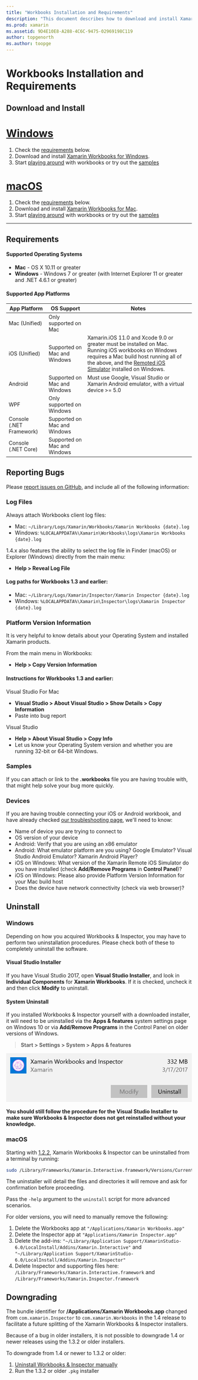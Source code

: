```yaml
---
title: "Workbooks Installation and Requirements"
description: "This document describes how to download and install Xamarin Workbooks, discussing supported platforms and system requirements."
ms.prod: xamarin
ms.assetid: 9D4E10E8-A288-4C6C-9475-02969198C119
author: topgenorth
ms.author: toopge
---
```


# Workbooks Installation and Requirements

<a name="install" />

## Download and Install

# [Windows](#tab/windows)

1. Check the [requirements](#requirements) below.
2. Download and install [Xamarin Workbooks for Windows](https://dl.xamarin.com/interactive/XamarinInteractive.msi).
3. Start [playing around](~/tools/workbooks/workbook.md) with workbooks or try out the [samples](https://developer.xamarin.com/workbooks)

# [macOS](#tab/macos)

1. Check the [requirements](#Requirements) below.
2. Download and install [Xamarin Workbooks for Mac](https://dl.xamarin.com/interactive/XamarinInteractive.pkg).
3. Start [playing around](~/tools/workbooks/workbook.md) with workbooks or try out the [samples](https://developer.xamarin.com/workbooks)

-----

## Requirements

#### Supported Operating Systems

- **Mac** - OS X 10.11 or greater
- **Windows** - Windows 7 or greater (with Internet Explorer 11 or greater and
  .NET 4.6.1 or greater)

#### Supported App Platforms

|App Platform|OS Support|Notes|
|--- |--- |--- |
|Mac (Unified)|Only supported on Mac|
|iOS (Unified)|Supported on Mac and Windows|Xamarin.iOS 11.0 and Xcode 9.0 or greater must be installed on Mac. Running iOS workbooks on Windows requires a Mac build host running all of the above, and the [Remoted iOS Simulator](~/tools/ios-simulator.md) installed on Windows.|
|Android|Supported on Mac and Windows|Must use Google, Visual Studio or Xamarin Android emulator, with a virtual device >= 5.0|
|WPF|Only supported on Windows|
|Console (.NET Framework)|Supported on Mac and Windows|
|Console (.NET Core)|Supported on Mac and Windows|


## Reporting Bugs

Please [report issues on GitHub][bugs], and include all of the following information:

### Log Files

Always attach Workbooks client log files:

- Mac: `~/Library/Logs/Xamarin/Workbooks/Xamarin Workbooks {date}.log`
- Windows: `%LOCALAPPDATA%\Xamarin\Workbooks\logs\Xamarin Workbooks {date}.log`

1.4.x also features the ability to select the log file in Finder (macOS) or
Explorer (Windows) directly from the main menu:

- **Help > Reveal Log File**

#### Log paths for Workbooks 1.3 and earlier:

- Mac: `~/Library/Logs/Xamarin/Inspector/Xamarin Inspector {date}.log`
- Windows: `%LOCALAPPDATA%\Xamarin\Inspector\logs\Xamarin Inspector {date}.log`

### Platform Version Information

It is very helpful to know details about your Operating System and installed Xamarin products.

From the main menu in Workbooks:

* **Help > Copy Version Information**

#### Instructions for Workbooks 1.3 and earlier:

Visual Studio For Mac

- **Visual Studio > About Visual Studio > Show Details > Copy Information**
- Paste into bug report

Visual Studio

- **Help > About Visual Studio > Copy Info**
- Let us know your Operating System version and whether you are running 32-bit or 64-bit Windows.

### Samples

If you can attach or link to the **.workbooks** file you are having trouble with,
that might help solve your bug more quickly.

### Devices

If you are having trouble connecting your iOS or Android workbook, and have
already checked [our troubleshooting page](~/tools/workbooks/troubleshooting/index.md),
we'll need to know:

- Name of device you are trying to connect to
- OS version of your device
- Android: Verify that you are using an x86 emulator
- Android: What emulator platform are you using? Google Emulator?
  Visual Studio Android Emulator? Xamarin Android Player?
- iOS on Windows: What version of the Xamarin Remote iOS Simulator do you have
  installed (check **Add/Remove Programs** in **Control Panel**)?
- iOS on Windows: Please also provide Platform Version Information for your Mac
  build host
- Does the device have network connectivity (check via web browser)?

[bugs]: https://github.com/Microsoft/workbooks/issues/new

## Uninstall

### Windows

Depending on how you acquired Workbooks & Inspector, you may have to perform
two uninstallation procedures. Please check both of these to completely
uninstall the software.

#### Visual Studio Installer

If you have Visual Studio 2017, open **Visual Studio Installer**, and look in
**Individual Components** for **Xamarin Workbooks**. If it is checked, uncheck it
and then click **Modify** to uninstall.

#### System Uninstall

If you installed Workbooks & Inspector yourself with a downloaded installer,
it will need to be uninstalled via the **Apps & features**
system settings page on Windows 10 or via **Add/Remove Programs** in the
Control Panel on older versions of Windows.

> **Start > Settings > System > Apps & features**

![](install-images/windows-remove.png "Xamarin Workbooks and Inspector as listed in &quot;Apps &amp; features&quot;")

**You should still follow the procedure for the Visual Studio Installer to make
sure Workbooks & Inspector does not get reinstalled without your knowledge.**

<a name="uninstall-macos" />

### macOS

Starting with [1.2.2](https://developer.xamarin.com/releases/interactive/interactive-1.2/),
Xamarin Workbooks & Inspector can be uninstalled from a terminal by running:

```bash
sudo /Library/Frameworks/Xamarin.Interactive.framework/Versions/Current/uninstall
```

The uninstaller will detail the files and directories it will remove and
ask for confirmation before proceeding.

Pass the `-help` argument to the `uninstall` script for more advanced
scenarios.

For older versions, you will need to manually remove the following:

1. Delete the Workbooks app at `"/Applications/Xamarin Workbooks.app"`
2. Delete the Inspector app at `"Applications/Xamarin Inspector.app"`
2. Delete the add-ins: `"~/Library/Application Support/XamarinStudio-6.0/LocalInstall/Addins/Xamarin.Interactive"` and `"~/Library/Application Support/XamarinStudio-6.0/LocalInstall/Addins/Xamarin.Inspector"`
3. Delete Inspector and supporting files here: `/Library/Frameworks/Xamarin.Interactive.framework` and `/Library/Frameworks/Xamarin.Inspector.framework`

## Downgrading

The bundle identifier for **/Applications/Xamarin Workbooks.app** changed from
`com.xamarin.Inspector` to `com.xamarin.Workbooks` in the 1.4 release to
facilitate a future splitting of the Xamarin Workbooks & Inspector installers.

Because of a bug in older installers, it is not possible to downgrade 1.4 or
newer releases using the 1.3.2 or older installers.

To downgrade from 1.4 or newer to 1.3.2 or older:

1. [Uninstall Workbooks & Inspector manually](#macOS)
2. Run the 1.3.2 or older `.pkg` installer

